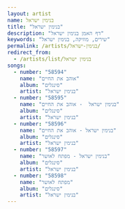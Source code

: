 ```yaml
---
layout: artist
name: בנימין ישראל
title: "בנימין ישראל"
description: "דף האמן בנימין ישראל"
keywords: "שירים, מוזיקה, בנימין ישראל"
permalink: /artists/בנימין-ישראל/
redirect_from:
  - /artists/list/בנימין ישראל
songs:
  - number: "58594"
    name: "אוהב את החיים"
    album: "סינגלים"
    artist: "בנימין ישראל"
  - number: "58595"
    name: "בנימין ישראל  - אוהב את החיים"
    album: "סינגלים"
    artist: "בנימין ישראל"
  - number: "58596"
    name: "בנימין ישראל - אוהב את החיים"
    album: "סינגלים"
    artist: "בנימין ישראל"
  - number: "58597"
    name: "בנימין ישראל - מפתח לאושר"
    album: "סינגלים"
    artist: "בנימין ישראל"
  - number: "58598"
    name: "מפתח לאושר"
    album: "סינגלים"
    artist: "בנימין ישראל"
---
```

